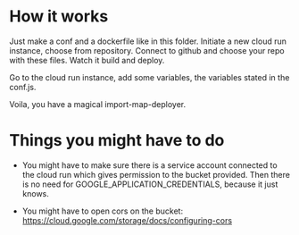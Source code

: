 # How it works
Just make a conf and a dockerfile like in this folder.
Initiate a new cloud run instance, choose from repository.
Connect to github and choose your repo with these files.
Watch it build and deploy.

Go to the cloud run instance, add some variables, the variables stated in the conf.js.

Voila, you have a magical import-map-deployer.

# Things you might have to do
* You might have to make sure there is a service account connected to the cloud run which gives permission to the bucket provided.
Then there is no need for GOOGLE_APPLICATION_CREDENTIALS, because it just knows.

* You might have to open cors on the bucket: https://cloud.google.com/storage/docs/configuring-cors

